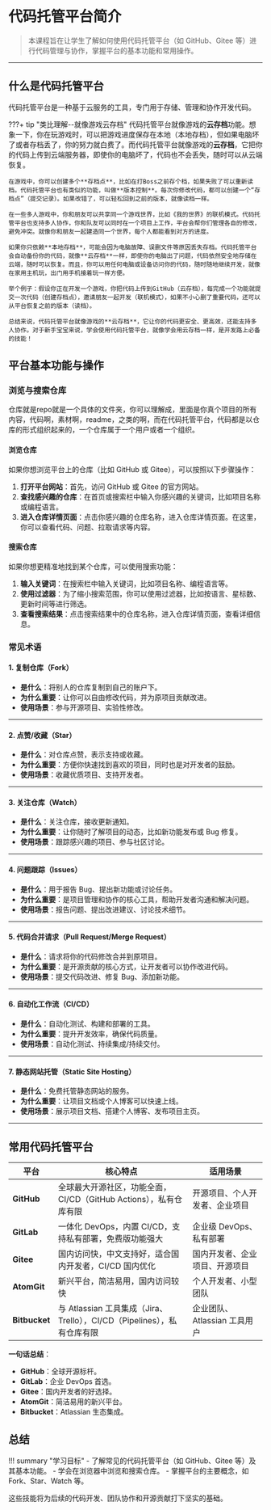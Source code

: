 # 代码托管平台简介

> 本课程旨在让学生了解如何使用代码托管平台（如 GitHub、Gitee 等）进行代码管理与协作，掌握平台的基本功能和常用操作。

---

## 什么是代码托管平台

代码托管平台是一种基于云服务的工具，专门用于存储、管理和协作开发代码。

???+ tip "类比理解--就像游戏云存档"
    代码托管平台就像游戏的**云存档**功能。想象一下，你在玩游戏时，可以把游戏进度保存在本地（本地存档），但如果电脑坏了或者存档丢了，你的努力就白费了。而代码托管平台就像游戏的**云存档**，它把你的代码上传到云端服务器，即使你的电脑坏了，代码也不会丢失，随时可以从云端恢复。

    在游戏中，你可以创建多个**存档点**，比如在打Boss之前存个档，如果失败了可以重新读档。代码托管平台也有类似的功能，叫做**版本控制**。每次你修改代码，都可以创建一个“存档点”（提交记录）。如果改错了，可以轻松回到之前的版本，就像读档一样。

    在一些多人游戏中，你和朋友可以共享同一个游戏世界，比如《我的世界》的联机模式。代码托管平台也支持多人协作，你和队友可以同时在一个项目上工作，平台会帮你们管理各自的修改，避免冲突。就像你和朋友一起建造同一个世界，每个人都能看到对方的进度。

    如果你只依赖**本地存档**，可能会因为电脑故障、误删文件等原因丢失存档。代码托管平台会自动备份你的代码，就像**云存档**一样，即使你的电脑出了问题，代码依然安全地存储在云端，随时可以恢复。而且，你可以用任何电脑或设备访问你的代码，随时随地继续开发，就像在家用主机玩，出门用手机接着玩一样方便。

    举个例子：假设你正在开发一个游戏，你把代码上传到GitHub（云存档），每完成一个功能就提交一次代码（创建存档点），邀请朋友一起开发（联机模式），如果不小心删了重要代码，还可以从平台恢复之前的版本（读档）。

    总结来说，代码托管平台就像游戏的**云存档**，它让你的代码更安全、更高效，还能支持多人协作。对于新手宝宝来说，学会使用代码托管平台，就像学会用云存档一样，是开发路上必备的技能！

## 平台基本功能与操作

### 浏览与搜索仓库

仓库就是repo就是一个具体的文件夹，你可以理解成，里面是你真个项目的所有内容，代码啊，素材啊，readme，之类的啊，而在代码托管平台，代码都是以仓库的形式组织起来的，一个仓库属于一个用户或者一个组织。

#### 浏览仓库

如果你想浏览平台上的仓库（比如 GitHub 或 Gitee），可以按照以下步骤操作：

1. **打开平台网站**：首先，访问 GitHub 或 Gitee 的官方网站。
2. **查找感兴趣的仓库**：在首页或搜索栏中输入你感兴趣的关键词，比如项目名称或编程语言。
3. **进入仓库详情页面**：点击你感兴趣的仓库名称，进入仓库详情页面。在这里，你可以查看代码、问题、拉取请求等内容。

#### 搜索仓库

如果你想更精准地找到某个仓库，可以使用搜索功能：

1. **输入关键词**：在搜索栏中输入关键词，比如项目名称、编程语言等。
2. **使用过滤器**：为了缩小搜索范围，你可以使用过滤器，比如按语言、星标数、更新时间等进行筛选。
3. **查看搜索结果**：点击搜索结果中的仓库名称，进入仓库详情页面，查看详细信息。

### 常见术语

#### 1. **复制仓库（Fork）**  

- **是什么**：将别人的仓库复制到自己的账户下。  
- **为什么重要**：让你可以自由修改代码，并为原项目贡献改进。  
- **使用场景**：参与开源项目、实验性修改。

---

#### 2. **点赞/收藏（Star）**

- **是什么**：对仓库点赞，表示支持或收藏。  
- **为什么重要**：方便你快速找到喜欢的项目，同时也是对开发者的鼓励。  
- **使用场景**：收藏优质项目、支持开发者。

---

#### 3. **关注仓库（Watch）**  

- **是什么**：关注仓库，接收更新通知。  
- **为什么重要**：让你随时了解项目的动态，比如新功能发布或 Bug 修复。  
- **使用场景**：跟踪感兴趣的项目、参与社区讨论。

---

#### 4. **问题跟踪（Issues）**  

- **是什么**：用于报告 Bug、提出新功能或讨论任务。  
- **为什么重要**：是项目管理和协作的核心工具，帮助开发者沟通和解决问题。  
- **使用场景**：报告问题、提出改进建议、讨论技术细节。

---

#### 5. **代码合并请求（Pull Request/Merge Request）**

- **是什么**：请求将你的代码修改合并到原项目。  
- **为什么重要**：是开源贡献的核心方式，让开发者可以协作改进代码。  
- **使用场景**：提交代码改进、修复 Bug、添加新功能。

---

#### 6. **自动化工作流（CI/CD）**  

- **是什么**：自动化测试、构建和部署的工具。  
- **为什么重要**：提升开发效率，确保代码质量。  
- **使用场景**：自动化测试、持续集成/持续交付。

---

#### 7. **静态网站托管（Static Site Hosting）**  

- **是什么**：免费托管静态网站的服务。  
- **为什么重要**：让项目文档或个人博客可以快速上线。  
- **使用场景**：展示项目文档、搭建个人博客、发布项目主页。

---

## 常用代码托管平台

| **平台**     | **核心特点**                                                                 | **适用场景**                     |
|--------------|------------------------------------------------------------------------------|----------------------------------|
| **GitHub**   | 全球最大开源社区，功能全面，CI/CD（GitHub Actions），私有仓库有限             | 开源项目、个人开发者、企业项目   |
| **GitLab**   | 一体化 DevOps，内置 CI/CD，支持私有部署，免费版功能强大                       | 企业级 DevOps、私有部署          |
| **Gitee**    | 国内访问快，中文支持好，适合国内开发者，CI/CD 国内优化                        | 国内开发者、企业项目、开源项目   |
| **AtomGit**  | 新兴平台，简洁易用，国内访问较快                                             | 个人开发者、小型团队             |
| **Bitbucket**| 与 Atlassian 工具集成（Jira、Trello），CI/CD（Pipelines），私有仓库有限       | 企业团队、Atlassian 工具用户     |

**一句话总结**：

- **GitHub**：全球开源标杆。
- **GitLab**：企业 DevOps 首选。
- **Gitee**：国内开发者的好选择。
- **AtomGit**：简洁易用的新兴平台。
- **Bitbucket**：Atlassian 生态集成。

## 总结

!!! summary "学习目标"
    - 了解常见的代码托管平台（如 GitHub、Gitee 等）及其基本功能。
    - 学会在浏览器中浏览和搜索仓库。
    - 掌握平台的主要概念，如 Fork、Star、Watch 等。

这些技能将为后续的代码开发、团队协作和开源贡献打下坚实的基础。
